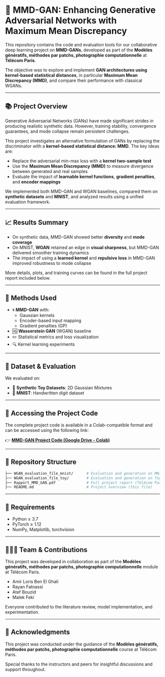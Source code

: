 # 🧬 MMD-GAN: Enhancing Generative Adversarial Networks with Maximum Mean Discrepancy

This repository contains the code and evaluation tools for our collaborative deep learning project on **MMD-GANs**, developed as part of the **Modèles génératifs, méthodes par patchs, photographie computationnelle** at **Télécom Paris**.

The objective was to explore and implement **GAN architectures using kernel-based statistical distances**, in particular **Maximum Mean Discrepancy (MMD)**, and compare their performance with classical WGANs.

---

## 📚 Project Overview

Generative Adversarial Networks (GANs) have made significant strides in producing realistic synthetic data. However, training stability, convergence guarantees, and mode collapse remain persistent challenges.

This project investigates an alternative formulation of GANs by replacing the discriminator with a **kernel-based statistical distance: MMD**. The key ideas are:

- Replace the adversarial min-max loss with a **kernel two-sample test**
- Use the **Maximum Mean Discrepancy (MMD)** to measure divergence between generated and real samples
- Evaluate the impact of **learnable kernel functions**, **gradient penalties**, and **encoder mappings**

We implemented both MMD-GAN and WGAN baselines, compared them on **synthetic datasets** and **MNIST**, and analyzed results using a unified evaluation framework.

---

## 📈 Results Summary

- On synthetic data, MMD-GAN showed better **diversity** and **mode coverage**
- On MNIST, **WGAN** retained an edge in **visual sharpness**, but MMD-GAN delivered smoother training dynamics
- The impact of using a **learned kernel** and **repulsive loss** in MMD-GAN improved robustness to mode collapse

More details, plots, and training curves can be found in the full project report included below.

---

## 🧠 Methods Used

- 🌀 **MMD-GAN** with:
  - Gaussian kernels
  - Encoder-based input mapping
  - Gradient penalties (GP)
- 🆚 **Wasserstein GAN** (WGAN) baseline
- ✏️ Statistical metrics and loss visualization
- 🔍 Kernel learning experiments

---

## 🔗 Dataset & Evaluation

We evaluated on:
- 🧪 **Synthetic Toy Datasets**: 2D Gaussian Mixtures
- 🔢 **MNIST**: Handwritten digit dataset

---
## 🧾 Accessing the Project Code

The complete project code is available in a Colab-compatible format and can be accessed using the following link:

👉 **[MMD-GAN Project Code (Google Drive - Colab)](https://drive.google.com/file/d/1F80mNEMlabiuxPWyej7MhY9OFO43AZJa/view?usp=drive_link)**

---

## 📂 Repository Structure

```bash
├── WGAN_evaluation_file_mnist/      # Evaluation and generation on MNIST
├── WGAN_evaluation_file_toy/        # Evaluation and generation on Toy Data
├── Rapport_MMD_GAN.pdf              # Full project report (Télécom Paris)
├── README.md                        # Project overview (this file)
```

---

## 💾 Requirements

* Python ≥ 3.7
* PyTorch ≥ 1.12
* NumPy, Matplotlib, torchvision

---

## 🧑‍🤝‍🧑 Team & Contributions

This project was developed in collaboration as part of the **Modèles génératifs, méthodes par patchs, photographie computationnelle** module at Télécom Paris.

* Amir Loris Ben El Ghali
* Rayan Fatnassi
* Atef Bouzid
* Malek Feki

Everyone contributed to the literature review, model implementation, and experimentation.

---

## 🙏 Acknowledgments

This project was conducted under the guidance of the **Modèles génératifs, méthodes par patchs, photographie computationnelle** course at Télécom Paris.

Special thanks to the instructors and peers for insightful discussions and support throughout.


